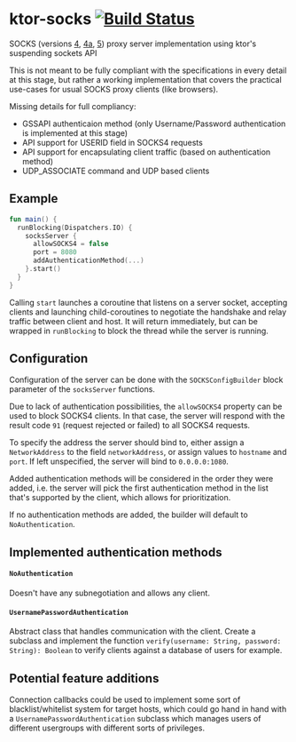 # ktor-socks [![Build Status](https://github.com/torsm/ktor-socks/workflows/Build/badge.svg)](https://github.com/Torsm/ktor-socks/actions)
SOCKS (versions [4](http://ftp.icm.edu.pl/packages/socks/socks4/SOCKS4.protocol), [4a](https://www.openssh.com/txt/socks4a.protocol), [5](https://tools.ietf.org/html/rfc1928)) proxy server implementation using ktor's suspending sockets API

This is not meant to be fully compliant with the specifications in every detail at this stage, but rather a working implementation that covers the practical use-cases for usual SOCKS proxy clients (like browsers).

Missing details for full compliancy:
- GSSAPI authenticaion method (only Username/Password authentication is implemented at this stage)
- API support for USERID field in SOCKS4 requests
- API support for encapsulating client traffic (based on authentication method)
- UDP_ASSOCIATE command and UDP based clients

## Example
```kotlin
fun main() {
  runBlocking(Dispatchers.IO) {
    socksServer {
      allowSOCKS4 = false
      port = 8080
      addAuthenticationMethod(...)
    }.start()
  }
}
```

Calling `start` launches a coroutine that listens on a server socket, accepting clients and launching child-coroutines to negotiate the handshake and relay traffic between client and host. It will return immediately, but can be wrapped in `runBlocking` to block the thread while the server is running.

## Configuration
Configuration of the server can be done with the `SOCKSConfigBuilder` block parameter of the `socksServer` functions.

Due to lack of authentication possibilities, the `allowSOCKS4` property can be used to block SOCKS4 clients. In that case, the server will respond with the result code `91` (request rejected or failed) to all SOCKS4 requests.

To specify the address the server should bind to, either assign a `NetworkAddress` to the field `networkAddress`, or assign values to `hostname` and `port`. If left unspecified, the server will bind to `0.0.0.0:1080`.

Added authentication methods will be considered in the order they were added, i.e. the server will pick the first authentication method in the list that's supported by the client, which allows for prioritization.

If no authentication methods are added, the builder will default to `NoAuthentication`.

## Implemented authentication methods
#### `NoAuthentication`
Doesn't have any subnegotiation and allows any client.

#### `UsernamePasswordAuthentication`
Abstract class that handles communication with the client. Create a subclass and implement the function `verify(username: String, password: String): Boolean` to verify clients against a database of users for example.

## Potential feature additions
Connection callbacks could be used to implement some sort of blacklist/whitelist system for target hosts, which could go hand in hand with a `UsernamePasswordAuthentication` subclass which manages users of different usergroups with different sorts of privileges.
